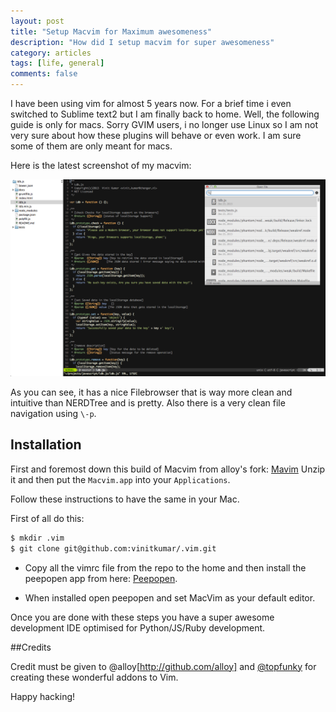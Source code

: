 ```yaml
---
layout: post
title: "Setup Macvim for Maximum awesomeness"
description: "How did I setup macvim for super awesomeness"
category: articles
tags: [life, general]
comments: false
---
```


I have been using vim for almost 5 years now. For a brief time i even
switched to Sublime text2 but I am finally back to home. Well, the
following guide is only for macs. Sorry GVIM users, i no longer use
Linux so I am not very sure about how these plugins will behave or even
work. I am sure some of them are only meant for macs.

Here is the latest screenshot of my macvim:

![Macvim](/public/img/vim.png)

As you can see, it has a nice Filebrowser that is way more clean and
intuitive than NERDTree and is pretty. Also there is a very clean file
navigation using `\-p`.  

## Installation

First and foremost down this build of Macvim from alloy's fork:
[Mavim](https://github.com/alloy/macvim/releases/download/snapshot-71/MacVim-71-20130920.zip)
Unzip it and then put the `Macvim.app` into your `Applications`.

Follow these instructions to have the same in your Mac.


First of all do this:

```sh
$ mkdir .vim
$ git clone git@github.com:vinitkumar/.vim.git
```

- Copy all the vimrc file from the repo to the home and then install the
peepopen app from here: [Peepopen](http://topfunky.github.io/PeepOpen/).

- When installed open peepopen and set MacVim as your default editor.

Once you are done with these steps you have a super awesome development
IDE optimised for Python/JS/Ruby development.

##Credits

Credit must be given to @alloy[http://github.com/alloy] and
[@topfunky](http://twitter.com/topfunky) for creating these wonderful
addons to Vim.

Happy hacking!
